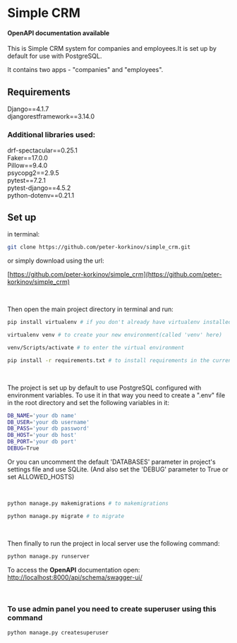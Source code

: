 # Simple CRM

#### OpenAPI documentation available

This is Simple CRM system for companies and employees.It is set up by default for use with PostgreSQL.


It contains two apps - "companies" and "employees".

## Requirements

Django==4.1.7\
djangorestframework==3.14.0

### Additional libraries used:

drf-spectacular==0.25.1\
Faker==17.0.0\
Pillow==9.4.0\
psycopg2==2.9.5\
pytest==7.2.1\
pytest-django==4.5.2\
python-dotenv==0.21.1

## Set up
in terminal:

```bash
git clone https://github.com/peter-korkinov/simple_crm.git
```

or simply download using the url:

[https://github.com/peter-korkinov/simple_crm](https://github.com/peter-korkinov/simple_crm)

&nbsp;

Then open the main project directory in terminal and run:



```bash
pip install virtualenv # if you don't already have virtualenv installed
```
```bash
virtualenv venv # to create your new environment(called 'venv' here)
```
```bash
venv/Scripts/activate # to enter the virtual environment
```
```bash
pip install -r requirements.txt # to install requirements in the current environment
```
&nbsp;

The project is set up by default to use PostgreSQL configured with environment variables.
To use it in that way you need to create a ".env" file in the root directory and set the following variables in it:

```bash
DB_NAME='your db name'
DB_USER='your db username'
DB_PASS='your db password'
DB_HOST='your db host'
DB_PORT='your db port'
DEBUG=True
```

Or you can uncomment the default 'DATABASES' parameter in project's settings file and use SQLite.
(And also set the 'DEBUG' parameter to True or set ALLOWED_HOSTS)

&nbsp;


```bash 
python manage.py makemigrations # to makemigrations
```
```bash
python manage.py migrate # to migrate
```
&nbsp;


Then finally to run the project in local server use the following command:
```bash
python manage.py runserver
```

To access the **OpenAPI** documentation open:
[http://localhost:8000/api/schema/swagger-ui/](http://localhost:8000/api/schema/swagger-ui/)

&nbsp;

### To use admin panel you need to create superuser using this command

``` bash
python manage.py createsuperuser
```

